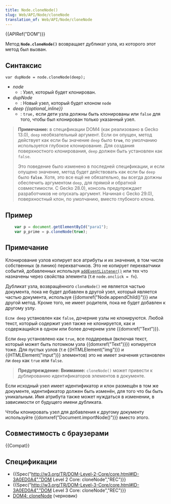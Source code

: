 ```yaml
---
title: Node.cloneNode()
slug: Web/API/Node/cloneNode
translation_of: Web/API/Node/cloneNode
---
```

{{APIRef("DOM")}}

Метод **`Node.cloneNode()`** возвращает дубликат узла, из которого этот метод был вызван.

## Синтаксис

```
var dupNode = node.cloneNode(deep);
```

- _node_
  - : Узел, который будет клонирован.
- _dupNode_
  - : Новый узел, который будет клоном `node`
- _deep {{optional_inline}}_
  - : `true,` если дети узла должны быть клонированы или `false` для того, чтобы был клонирован только указанный узел.

> **Примечание:** в спецификации DOM4 (как реализовано в Gecko 13.0), `deep` необязательный аргумент. Если он опущен, метод действует как если бы значение `deep` было **`true`**, по умолчанию используется глубокое клонирование. Для создания поверхностного клонирования, `deep` должен быть установлен как `false`.
>
> Это поведение было изменено в последней спецификации, и если опущено значение, метод будет действовать как если бы `deep` было **`false`**. Хотя, это все ещё не обязательно, вы всегда должны обеспечить аргументом `deep`, для прямой и обратной совместимости. С Gecko 28.0), консоль предупреждает разработчиков не опускать аргумент. Начиная с Gecko 29.0), поверхностный клон, по умолчанию, вместо глубокого клона.

## Пример

```js
    var p = document.getElementById("para1");
    var p_prime = p.cloneNode(true);
```

## Примечание

Клонирование узлов копирует все атрибуты и их значения, в том числе собственных (в линию) перехватчиков. Это не копирует перехватчики событий, добавленных используя [`addEventListener()`](/ru/docs/DOM/element.addEventListener) или тех что назначены через свойства элемента (т.е `node.onclick = fn`).

Дубликат узла, возвращённого `cloneNode()` не является частью документа, пока не будет добавлен в другой узел, который является частью документа, используя {{domxref("Node.appendChild()")}} или другой метод. Кроме того, не имеет родителя, пока не будет добавлен к другому узлу.

`Если deep` установлен как `false`, дочерние узлы не клонируются. Любой текст, который содержит узел также не клонируется, как и содержащийся в одном или более дочернем узле {{domxref("Text")}}.

Если `deep` установлено как `true`, все поддеревья (включая текст, который может быть потомком узла {{domxref("Text")}}) копируется тоже. Для пустых узлов (т.е {{HTMLElement("img")}} и {{HTMLElement("input")}} элементов) это не имеет значения установлен ли `deep` как `true` или `false`.

> **Предупреждение:** **Внимание:** `cloneNode()` может привести к дублированию идентификаторов элементов в документе.

Если исходный узел имеет идентификатор и клон размещён в том же документе, идентификатор должен быть изменён, для того что бы быть уникальным. Имя атрибута также может нуждаться в изменении, в зависимости от будущего имени дубликата.

Чтобы клонировать узел для добавления к другому документу используйте {{domxref("Document.importNode()")}} вместо этого.

## Совместимость с браузерами

{{Compat}}

## Спецификации

- {{Spec("http://w3.org/TR/DOM-Level-2-Core/core.html#ID-3A0ED0A4","DOM Level 2 Core: cloneNode","REC")}}
- {{Spec("http://w3.org/TR/DOM-Level-3-Core/core.html#ID-3A0ED0A4","DOM Level 3 Core: cloneNode","REC")}}
- [DOM4: cloneNode](http://dvcs.w3.org/hg/domcore/raw-file/tip/Overview.html#dom-node-clonenode) (черновик)
